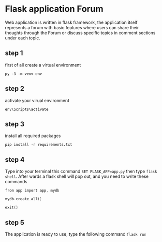 # Flask application Forum

Web application is written in flask framework, the application itself represents a forum with basic features where users can share their thoughts through the Forum or discuss specific topics in comment sections under each topic. 

## step 1

first of all create a virtual environment 
```
py -3 -m venv env
```

## step 2

activate your virual environment 

```
env\Scripts\activate
```

## step 3

install all required packages

```
pip install -r requirements.txt
```

## step 4

Type into your terminal this command `SET FLASK_APP=app.py` then type `flask shell`. After wards a flask shell will pop out, and you need to write these commands

```
from app import app, mydb

mydb.create_all()

exit()
```

## step 5

The application is ready to use, type the following command
`flask run`